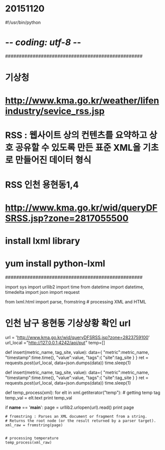 # 20151120
#!/usr/bin/python
# -*- coding: utf-8 -*- 

##################################################
# 기상청
# http://www.kma.go.kr/weather/lifenindustry/sevice_rss.jsp

# RSS : 웹사이트 상의 컨텐츠를 요약하고 상호 공유할 수 있도록 만든 표준 XML을 기초로 만들어진 데이터 형식
# RSS 인천 용현동1,4
# http://www.kma.go.kr/wid/queryDFSRSS.jsp?zone=2817055500

# install lxml library
# yum install python-lxml
##################################################

import sys
import urllib2
import time
from datetime import datetime, timedelta
import json
import request

from lxml.html import parse, fromstring # processing XML and HTML

# 인천 남구 용현동 기상상황 확인 url
url = 'http://www.kma.go.kr/wid/queryDFSRSS.jsp?zone=2823759100'
url_local ="http://127.0.0.1:4242/api/put"
temp=[]

def insert(metric_name, tag_site, value):
    data={
        "metric":metric_name,
        "timestamp":time.time(),
        "value":value,
        "tags":{
            "site":tag_site
        }
    }
    ret = requests.post(url_local, data=json.dumps(data))
    time.sleep(1)


def insert(metric_name, tag_site, value):
    data={
        "metric":metric_name,
        "timestamp":time.time(),
        "value":value,
        "tags":{
            "site":tag_site
        }
    }
    ret = requests.post(url_local, data=json.dumps(data))
    time.sleep(1)

def temp_process(xml):
    for  elt in xml.getiterator("temp"):    # getting temp tag 
        temp_val = elt.text
    print temp_val

if __name__ == '__main__':
    page = urllib2.urlopen(url).read()
    print page

    # fromstring : Parses an XML document or fragment from a string. 
    # Returns the root node (or the result returned by a parser target).
    xml_raw = fromstring(page)
    

    # processing temperature
    temp_process(xml_raw)

